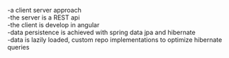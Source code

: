 -a client server approach\
-the server is a REST api\
-the client is develop in angular\
-data persistence is achieved with spring data jpa and hibernate\
-data is lazily loaded, custom repo implementations to optimize hibernate queries
